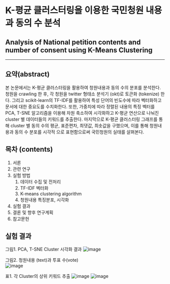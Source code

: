 # K-평균 클러스터링을 이용한 국민청원 내용과 동의 수 분석
## Analysis of National petition contents and number of consent using K-Means Clustering
---
## 요약(abstract)
 본 논문에서는 K-평균 클러스터링을 활용하여 청원내용과 동의 수의 분포를 분석한다. 청원을 crawling 
한 후, 각 청원을 twitter 형태소 분석기 (okt)로 토큰화 (tokenize) 한다. 그리고 scikit-learn의 TF-IDF를 
활용하여 특성 단어의 빈도수에 따라 벡터화하고 문서에 대한 중요도를 수치화한다. 또한, 가중치에 따라 
정렬된 내용의 특징 벡터를 PCA, T-SNE 알고리즘을 이용해 차원 축소하여 시각화하고 K-평균 연산으로 
나눠진 cluster 별 데이터들의 키워드를 추출한다. 마지막으로 K-평균 클러스터링 그래프를 통해 cluster 
별 동의 수의 평균, 표준편차, 최댓값, 최솟값을 구했으며, 이를 통해 청원내용과 동의 수 분포를 시각적
으로 표현함으로써 국민청원의 실태를 살펴본다.

## 목차 (contents)
1. 서론
2. 관련 연구
3. 실험 방법
   1. 데이터 수집 및 전처리
   2. TF-IDF 벡터화
   3. K-means clustering algorithm
   4. 청원내용 특징분포, 시각화
4. 실험 결과
5. 결론 및 향후 연구계획
6. 참고문헌

## 실험 결과
그림1. PCA, T-SNE Cluster 시각화 결과
![image](https://user-images.githubusercontent.com/57992071/110309414-a89e2500-8044-11eb-805e-9add2466c2be.png)

그림2. 청원내용 (text)과 투표 수(vote)   
![image](https://user-images.githubusercontent.com/57992071/110309512-c7042080-8044-11eb-8384-17df04a9b7b7.png)

표1. 각 Cluster의 상위 키워드 추출
![image](https://user-images.githubusercontent.com/57992071/110309457-b5bb1400-8044-11eb-849d-38bac8261db2.png)
![image](https://user-images.githubusercontent.com/57992071/110309476-bce22200-8044-11eb-9c7d-797c7fa227ae.png)
